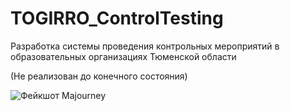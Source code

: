# TOGIRRO_ControlTesting

Разработка системы проведения контрольных мероприятий в образовательных организациях Тюменской области

(Не реализован до конечного состояния)

![Фейкшот Majourney](https://ibb.co/NtKTZvH "Фейкшот Majourney")
